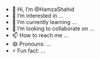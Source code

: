 - 👋 Hi, I’m @HamzaShahid
- 👀 I’m interested in ...
- 🌱 I’m currently learning ...
- 💞️ I’m looking to collaborate on ...
- 📫 How to reach me ...
- 😄 Pronouns: ...
- ⚡ Fun fact: ...

<!---
HamzaShahidWaaps/HamzaShahidWaaps is a ✨ special ✨ repository because its `README.md` (this file) appears on your GitHub profile.
You can click the Preview link to take a look at your changes.
--->
